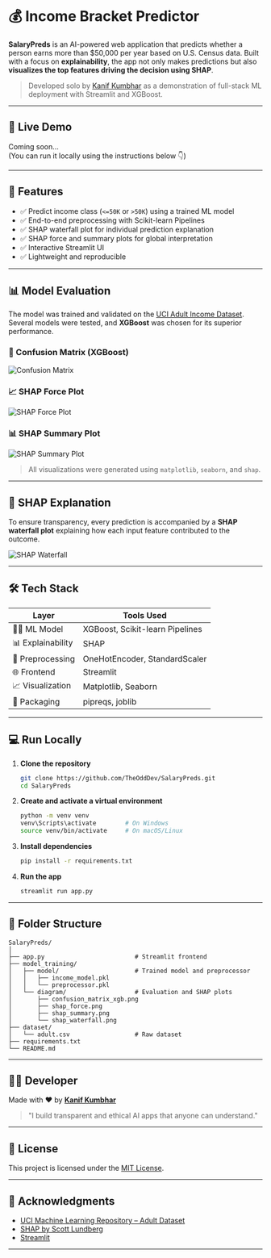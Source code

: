 # 💰 Income Bracket Predictor

**SalaryPreds** is an AI-powered web application that predicts whether a person earns more than $50,000 per year based on U.S. Census data. Built with a focus on **explainability**, the app not only makes predictions but also **visualizes the top features driving the decision using SHAP**.

> Developed solo by [Kanif Kumbhar](https://github.com/Kanif-Kumbhar) as a demonstration of full-stack ML deployment with Streamlit and XGBoost.

---

## 🚀 Live Demo

Coming soon...  
(You can run it locally using the instructions below 👇)

---

## 🎯 Features

- ✅ Predict income class (`<=50K` or `>50K`) using a trained ML model
- ✅ End-to-end preprocessing with Scikit-learn Pipelines
- ✅ SHAP waterfall plot for individual prediction explanation
- ✅ SHAP force and summary plots for global interpretation
- ✅ Interactive Streamlit UI
- ✅ Lightweight and reproducible

---

## 📊 Model Evaluation

The model was trained and validated on the [UCI Adult Income Dataset](https://archive.ics.uci.edu/ml/datasets/adult). Several models were tested, and **XGBoost** was chosen for its superior performance.

### 📌 Confusion Matrix (XGBoost)

![Confusion Matrix](model_training/diagram/confusion_matrix_xgb.png)

### 📈 SHAP Force Plot

![SHAP Force Plot](model_training/diagram/shap_force.png)

### 📊 SHAP Summary Plot

![SHAP Summary Plot](model_training/diagram/shap_summary.png)

> All visualizations were generated using `matplotlib`, `seaborn`, and `shap`.

---

## 🧠 SHAP Explanation

To ensure transparency, every prediction is accompanied by a **SHAP waterfall plot** explaining how each input feature contributed to the outcome.

![SHAP Waterfall](model_training/diagram/shap_waterfall.png)

---

## 🛠 Tech Stack

| Layer           | Tools Used                              |
|------------------|------------------------------------------|
| 👨‍💻 ML Model      | XGBoost, Scikit-learn Pipelines         |
| 📊 Explainability | SHAP                                     |
| 🧪 Preprocessing  | OneHotEncoder, StandardScaler           |
| 🌐 Frontend      | Streamlit                               |
| 📈 Visualization | Matplotlib, Seaborn                      |
| 🐍 Packaging     | pipreqs, joblib                          |

---

## 💻 Run Locally

1. **Clone the repository**
   ```bash
   git clone https://github.com/TheOddDev/SalaryPreds.git
   cd SalaryPreds
   ```

2. **Create and activate a virtual environment**
   ```bash
   python -m venv venv
   venv\Scripts\activate        # On Windows
   source venv/bin/activate     # On macOS/Linux
   ```

3. **Install dependencies**
   ```bash
   pip install -r requirements.txt
   ```

4. **Run the app**
   ```bash
   streamlit run app.py
   ```

---

## 📁 Folder Structure

```
SalaryPreds/
│
├── app.py                         # Streamlit frontend
├── model_training/
│   ├── model/                     # Trained model and preprocessor
│   │   ├── income_model.pkl
│   │   └── preprocessor.pkl
│   └── diagram/                   # Evaluation and SHAP plots
│       ├── confusion_matrix_xgb.png
│       ├── shap_force.png
│       ├── shap_summary.png
│       └── shap_waterfall.png
├── dataset/
│   └── adult.csv                  # Raw dataset
├── requirements.txt
└── README.md
```

---

## 🧑‍💻 Developer

Made with ❤️ by **[Kanif Kumbhar](https://github.com/Kanif-Kumbhar)**

> "I build transparent and ethical AI apps that anyone can understand."

---

## 📜 License

This project is licensed under the [MIT License](LICENSE).

---

## 🙌 Acknowledgments

- [UCI Machine Learning Repository – Adult Dataset](https://archive.ics.uci.edu/ml/datasets/adult)
- [SHAP by Scott Lundberg](https://github.com/slundberg/shap)
- [Streamlit](https://streamlit.io/)

---